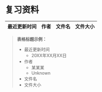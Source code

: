# 复习资料

最近更新时间|作者|文件名|文件大小
---|---|---|---



> **表格标题示例：**
> 
> - 最近更新时间
>   - 20XX年XX月XX日
> - 作者
>   - 某某某
>   - Unknown
> - 文件名
> - 文件大小